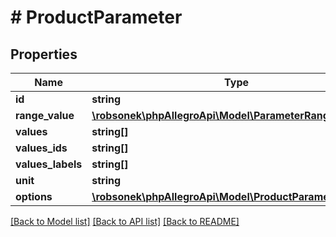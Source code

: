 # # ProductParameter

## Properties

Name | Type | Description | Notes
------------ | ------------- | ------------- | -------------
**id** | **string** |  |
**range_value** | [**\robsonek\phpAllegroApi\Model\ParameterRangeValue**](ParameterRangeValue.md) |  | [optional]
**values** | **string[]** |  | [optional]
**values_ids** | **string[]** |  | [optional]
**values_labels** | **string[]** |  | [optional]
**unit** | **string** |  | [optional]
**options** | [**\robsonek\phpAllegroApi\Model\ProductParameterOptions**](ProductParameterOptions.md) |  | [optional]

[[Back to Model list]](../../README.md#models) [[Back to API list]](../../README.md#endpoints) [[Back to README]](../../README.md)
